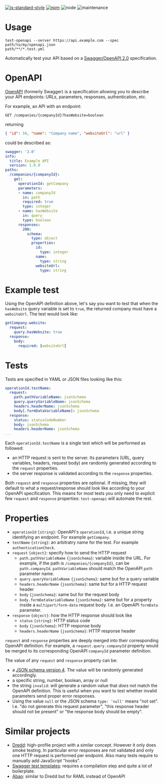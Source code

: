 [![js-standard-style](https://cdn.rawgit.com/standard/standard/master/badge.svg)](https://github.com/standard/standard)
[![npm](https://img.shields.io/npm/v/test-openapi.svg)](https://www.npmjs.com/package/autoserver)
![node](https://img.shields.io/node/v/test-openapi.svg)
![maintenance](https://img.shields.io/maintenance/yes/2018.svg)

# Usage

```shell
test-openapi --server https://api.example.com --spec path/to/my/openapi.json
path/**/*.test.yml
```

Automatically test your API based on a [Swagger/OpenAPI 2.0](https://www.openapis.org/)
specification.

# OpenAPI

[OpenAPI](https://www.openapis.org/) (formerly Swagger) is a specification
allowing you to describe your API endpoints: URLs, parameters, responses,
authentication, etc.

For example, an API with an endpoint:

```HTTP
GET /companies/{companyId}?hasWebsite=boolean
```

returning

```JSON
{ "id": 50, "name": "Company name", "websiteUrl": "url" }
```

could be described as:

```yml
swagger: '2.0'
info:
  title: Example API
  version: 1.0.0
paths:
  /companies/{companyId}:
    get:
      operationId: getCompany
      parameters:
      - name: companyId
        in: path
        required: true
        type: integer
      - name: hasWebsite
        in: query
        type: boolean
      responses:
        200:
          schema:
            type: object
            properties:
              id:
                type: integer
              name:
                type: string
              websiteUrl:
                type: string
```

# Example test

Using the OpenAPI definition above, let's say you want to test that when the
`hasWebsite` query variable is set to `true`, the returned company must have a
`websiteUrl`. The test would look like:

```yml
getCompany.website:
  request:
    query.hasWebsite: true
  response:
    body:
      required: [websiteUrl]
```

# Tests

Tests are specified in YAML or JSON files looking like this:

```yml
operationId.testName:
  request:
    path.pathVariableName: jsonSchema
    query.queryVariableName: jsonSchema
    headers.headerName: jsonSchema
    body[.formDataVariableName]: jsonSchema
  response:
    status: statusCodeNumber
    body: jsonSchema
    headers.headerName: jsonSchema
...
```

Each `operationId.testName` is a single test which will be performed as followed:

* an HTTP request is sent to the server. Its parameters (URL, query variables,
  headers, request body) are randomly generated according to the `request` properties.
* the server response is validated according to the `response` properties.

Both `request` and `response` properties are optional. If missing, they will
default to what a request/response should look like according to your OpenAPI
specification. This means for most tests you only need to explicit few `request`
and `response` properties: `test-openapi` will automate the rest.

# Properties

* `operationId` `{string}`: OpenAPI's `operationId`, i.e. a unique string identifying
  an endpoint. For example `getCompany`.
* `testName` `{string}`: an arbitratry name for the test. For example `authenticationCheck`.
* `request` `{object}`: specify how to send the HTTP request
  * `path.pathVariableName` `{jsonSchema}`: variable inside the URL.
    For example, if the path is `/companies/{companyId}`, can be `path.companyId`.
    `pathVariableName` should match the OpenAPI `path` parameter name.
  * `query.queryVariableName` `{jsonSchema}`: same but for a query variable
  * `headers.headerName` `{jsonSchema}`: same but for a HTTP request header
  * `body` `{jsonSchema}`: same but for the request body
  * `body.formDataVariableName` `{jsonSchema}`: same but for a property inside a
    `multipart/form-data` request body. I.e. an OpenAPI `formData` parameter.
* `response` `{object}`: how the HTTP response should look like
  * `status` `{string}`: HTTP status code
  * `body` `{jsonSchema}`: HTTP response body
  * `headers.headerName` `{jsonSchema}`: HTTP response header

`request` and `response` properties are deeply merged into their corresponding OpenAPI
definition. For example, a `request.query.companyId` property would be merged to
its corresponding OpenAPI `companyId` parameter definition.

The value of any `request` and `response` property can be:

* a [JSON schema version 4](https://github.com/OAI/OpenAPI-Specification/blob/master/versions/2.0.md#schemaObject).
  The value will be randomly generated accordingly.
* a specific string, number, boolean, array or null
* the string `invalid`: will generate a random value that _does not_ match the OpenAPI definition.
  This is useful when you want to test whether invalid parameters send proper
  error responses.
* Using the value `null` or the JSON schema `type: 'null'` means "not set".
  I.e. "do not generate this request parameter", "this response header should not
  be present" or "the response body should be empty".

# Similar projects

* [Dredd](https://github.com/apiaryio/dredd): high-profile project with a similar concept. However it only does smoke testing. In particular error responses are not validated and only one HTTP request is performed per endpoint. Also many tests require to manually add JavaScript "hooks".
* [Swagger test templates](https://github.com/apigee-127/swagger-test-templates): requires a compilation step and quite a lot of boilerplate.
* [Abao](https://github.com/cybertk/abao): similar to Dredd but for RAML instead of OpenAPI
